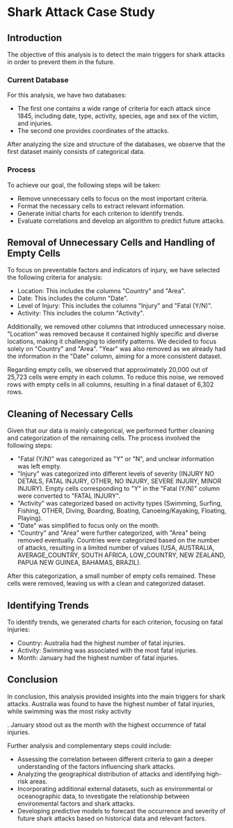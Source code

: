 # Shark Attack Case Study

## Introduction

The objective of this analysis is to detect the main triggers for shark attacks in order to prevent them in the future.

### Current Database

For this analysis, we have two databases:
- The first one contains a wide range of criteria for each attack since 1845, including date, type, activity, species, age and sex of the victim, and injuries.
- The second one provides coordinates of the attacks.

After analyzing the size and structure of the databases, we observe that the first dataset mainly consists of categorical data.

### Process

To achieve our goal, the following steps will be taken:
- Remove unnecessary cells to focus on the most important criteria.
- Format the necessary cells to extract relevant information.
- Generate initial charts for each criterion to identify trends.
- Evaluate correlations and develop an algorithm to predict future attacks.

## Removal of Unnecessary Cells and Handling of Empty Cells

To focus on preventable factors and indicators of injury, we have selected the following criteria for analysis:
- Location: This includes the columns "Country" and "Area".
- Date: This includes the column "Date".
- Level of Injury: This includes the columns "Injury" and "Fatal (Y/N)".
- Activity: This includes the column "Activity".

Additionally, we removed other columns that introduced unnecessary noise. "Location" was removed because it contained highly specific and diverse locations, making it challenging to identify patterns. We decided to focus solely on "Country" and "Area". "Year" was also removed as we already had the information in the "Date" column, aiming for a more consistent dataset.

Regarding empty cells, we observed that approximately 20,000 out of 25,723 cells were empty in each column. To reduce this noise, we removed rows with empty cells in all columns, resulting in a final dataset of 6,302 rows.

## Cleaning of Necessary Cells

Given that our data is mainly categorical, we performed further cleaning and categorization of the remaining cells. The process involved the following steps:
- "Fatal (Y/N)" was categorized as "Y" or "N", and unclear information was left empty.
- "Injury" was categorized into different levels of severity (INJURY NO DETAILS, FATAL INJURY, OTHER, NO INJURY, SEVERE INJURY, MINOR INJURY). Empty cells corresponding to "Y" in the "Fatal (Y/N)" column were converted to "FATAL INJURY".
- "Activity" was categorized based on activity types (Swimming, Surfing, Fishing, OTHER, Diving, Boarding, Boating, Canoeing/Kayaking, Floating, Playing).
- "Date" was simplified to focus only on the month.
- "Country" and "Area" were further categorized, with "Area" being removed eventually. Countries were categorized based on the number of attacks, resulting in a limited number of values (USA, AUSTRALIA, AVERAGE_COUNTRY, SOUTH AFRICA, LOW_COUNTRY, NEW ZEALAND, PAPUA NEW GUINEA, BAHAMAS, BRAZIL).

After this categorization, a small number of empty cells remained. These cells were removed, leaving us with a clean and categorized dataset.

## Identifying Trends

To identify trends, we generated charts for each criterion, focusing on fatal injuries:
- Country: Australia had the highest number of fatal injuries.
- Activity: Swimming was associated with the most fatal injuries.
- Month: January had the highest number of fatal injuries.

## Conclusion

In conclusion, this analysis provided insights into the main triggers for shark attacks. Australia was found to have the highest number of fatal injuries, while swimming was the most risky activity

. January stood out as the month with the highest occurrence of fatal injuries.

Further analysis and complementary steps could include:
- Assessing the correlation between different criteria to gain a deeper understanding of the factors influencing shark attacks.
- Analyzing the geographical distribution of attacks and identifying high-risk areas.
- Incorporating additional external datasets, such as environmental or oceanographic data, to investigate the relationship between environmental factors and shark attacks.
- Developing predictive models to forecast the occurrence and severity of future shark attacks based on historical data and relevant factors.

  
